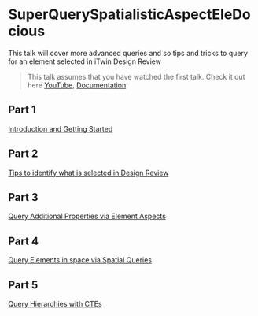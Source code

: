 # SuperQuerySpatialisticAspectEleDocious

This talk will cover more advanced queries and so tips and tricks to query for an element selected in iTwin Design Review

> This talk assumes that you have watched the first talk.  Check it out here [YouTube](https://youtu.be/vmQIi6RRyv8), [Documentation](https://colinkerr.github.io/wherefore_art_thou_data/).

## Part 1

[Introduction and Getting Started](introduction.md)

## Part 2

[Tips to identify what is selected in Design Review](design-review-tips.md)

## Part 3

[Query Additional Properties via Element Aspects](aspect-queries.md)

## Part 4

[Query Elements in space via Spatial Queries](spatial-queries.md)

## Part 5

[Query Hierarchies with CTEs](cte-queries.md)